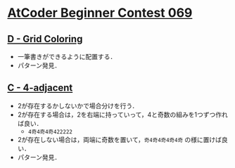 # [AtCoder Beginner Contest 069](https://atcoder.jp/contests/abc069/tasks)

## [D - Grid Coloring](https://atcoder.jp/contests/abc069/tasks/arc080_b)
- 一筆書きができるように配置する．
- パターン発見．

## [C - 4-adjacent](https://atcoder.jp/contests/abc069/tasks/arc080_a)
- 2が存在するかしないかで場合分けを行う．
- 2が存在する場合は，2を右端に持っていって，4と奇数の組みを1つずつ作れば良い．
    - `4奇4奇4奇422222`
- 2が存在しない場合は，両端に奇数を置いて，`奇4奇4奇4奇4奇` の様に置けば良い．
- パターン発見．
